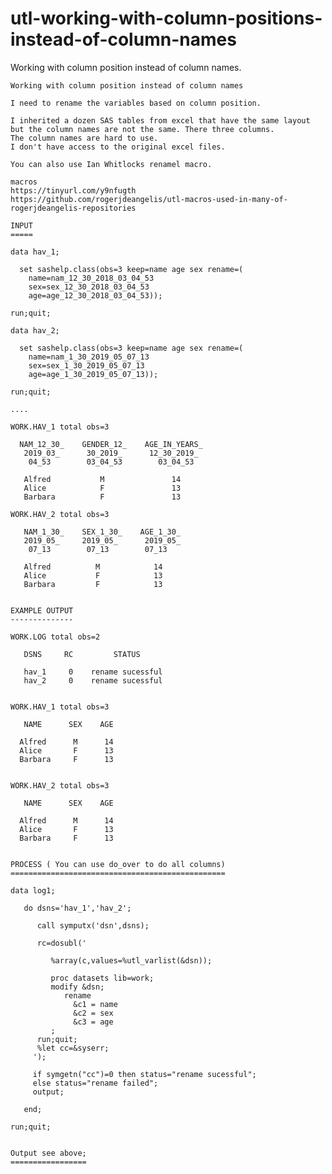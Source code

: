# utl-working-with-column-positions-instead-of-column-names
Working with column position instead of column names.

    Working with column position instead of column names

    I need to rename the variables based on column position.

    I inherited a dozen SAS tables from excel that have the same layout
    but the column names are not the same. There three columns.
    The column names are hard to use.
    I don't have access to the original excel files.

    You can also use Ian Whitlocks renamel macro.

    macros
    https://tinyurl.com/y9nfugth
    https://github.com/rogerjdeangelis/utl-macros-used-in-many-of-rogerjdeangelis-repositories

    INPUT
    =====

    data hav_1;

      set sashelp.class(obs=3 keep=name age sex rename=(
        name=nam_12_30_2018_03_04_53
        sex=sex_12_30_2018_03_04_53
        age=age_12_30_2018_03_04_53));

    run;quit;

    data hav_2;

      set sashelp.class(obs=3 keep=name age sex rename=(
        name=nam_1_30_2019_05_07_13
        sex=sex_1_30_2019_05_07_13
        age=age_1_30_2019_05_07_13));

    run;quit;

    ....

    WORK.HAV_1 total obs=3

      NAM_12_30_    GENDER_12_    AGE_IN_YEARS_
       2019_03_      30_2019_      12_30_2019_
        04_53        03_04_53        03_04_53

       Alfred           M               14
       Alice            F               13
       Barbara          F               13

    WORK.HAV_2 total obs=3

       NAM_1_30_    SEX_1_30_    AGE_1_30_
       2019_05_     2019_05_      2019_05_
        07_13        07_13        07_13

       Alfred          M            14
       Alice           F            13
       Barbara         F            13


    EXAMPLE OUTPUT
    --------------

    WORK.LOG total obs=2

       DSNS     RC         STATUS

       hav_1     0    rename sucessful
       hav_2     0    rename sucessful


    WORK.HAV_1 total obs=3

       NAME      SEX    AGE

      Alfred      M      14
      Alice       F      13
      Barbara     F      13


    WORK.HAV_2 total obs=3

       NAME      SEX    AGE

      Alfred      M      14
      Alice       F      13
      Barbara     F      13


    PROCESS ( You can use do_over to do all columns)
    ================================================

    data log1;

       do dsns='hav_1','hav_2';

          call symputx('dsn',dsns);

          rc=dosubl('

             %array(c,values=%utl_varlist(&dsn));

             proc datasets lib=work;
             modify &dsn;
                rename
                  &c1 = name
                  &c2 = sex
                  &c3 = age
             ;
          run;quit;
          %let cc=&syserr;
         ');

         if symgetn("cc")=0 then status="rename sucessful";
         else status="rename failed";
         output;

       end;

    run;quit;


    Output see above;
    =================


